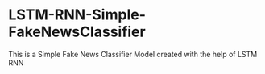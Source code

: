 # LSTM-RNN-Simple-FakeNewsClassifier
This is a Simple Fake News Classifier Model created with the help of LSTM RNN
